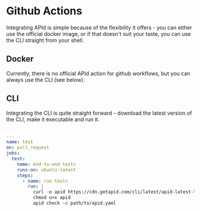 # Github Actions

Integrating APId is simple because of the flexibility it offers - you can either use the official docker image, or if that doesn't suit your taste,
you can use the CLI straight from your shell.

## Docker

Currently, there is no official APId action for github workflows, but you can always use the CLI (see below).

## CLI

Integrating the CLI is quite straight forward - download the latest version of the CLI, make it executable and run it.
<br><br>

```yaml
---
name: test
on: pull_request
jobs:
  test:
    name: end-to-end tests
    runs-on: ubuntu-latest
    steps:
      - name: run tests
        run: |
          curl -o apid https://cdn.getapid.com/cli/latest/apid-latest-linux-amd64
          chmod u+x apid
          apid check -c path/to/apid.yaml
```
